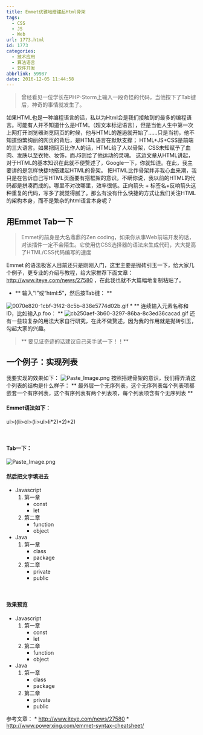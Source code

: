 ```yaml
---
title: Emmet优雅地搭建起Html骨架
tags:
  - CSS
  - JS
  - Web
url: 1773.html
id: 1773
categories:
  - 技术应用
  - 算法语言
  - 软件开发
abbrlink: 59987
date: 2016-12-05 11:44:58
---
```


> 曾经看见一位学长在PHP-Storm上输入一段奇怪的代码，当他按下了Tab键后，神奇的事情就发生了。

如果HTML也是一种编程语言的话，私以为Html会是我们接触到的最多的编程语言。可能有人并不知道什么是HTML（超文本标记语言），但是当他人生中第一次上网打开浏览器浏览网页的时候，他与HTML的邂逅就开始了……只是当初，他不知道纷繁绚丽的网页的背后，是HTML语言在默默支撑； HTML+JS+CSS是前端的三大语言。如果把网页比作人的话，HTML给了人以骨架，CSS未知赋予了血肉、发肤以至衣物、妆饰，而JS则给了他运动的灵魂。 这边文章从HTML讲起，对于HTML的基本知识在此就不便赘述了，Google一下，你就知道。在此，我主要讲的是怎样快捷地搭建起HTML的骨架。 把HTML比作骨架并非我心血来潮，我只是在告诉自己写HTML页面要有搭框架的意识。不瞒你说，我以前的HTML的代码都是拼凑而成的。哪里不对改哪里，效率很低。正向箭头 + 标签名+反响箭头这种重复的代码，写多了就觉得腻了。那么有没有什么快捷的方式让我们关注HTML的架构本身，而不是繁杂的html语言本身呢？

用Emmet Tab一下
------------

> Emmet的前身是大名鼎鼎的Zen coding，如果你从事Web前端开发的话，对该插件一定不会陌生。它使用仿CSS选择器的语法来生成代码，大大提高了HTML/CSS代码编写的速度

Emmet 的语法极客人目前还只是刚刚入门，这里主要是抛砖引玉一下，给大家几个例子，更专业的介绍与教程，给大家推荐下面文章：http://www.iteye.com/news/27580 ，在此我也就不大篇幅地复制粘贴了。

*   \*\* 输入“!”或“html:5”，然后按Tab键： **

![0070e820-1cbf-3f42-8c5b-838e5774d02b.gif](http://baiyuan.wang/wp-content/uploads/2016/12/20161205122410112.jpg) \* \*\* 连续输入元素名称和ID，比如输入p.foo： ** ![cb250aef-3b60-3297-86ba-8c3ed36cacad.gif](http://baiyuan.wang/wp-content/uploads/2016/12/20161205122410219.jpg) 还有一些较复杂的用法大家自行研究，在此不做赘述，因为我的作用就是抛砖引玉，勾起大家的兴趣。

> \*\* 要见证奇迹的话建议自己亲手试一下！！**

一个例子：实现列表
---------

我要实现的效果如下： ![Paste_Image.png](http://baiyuan.wang/wp-content/uploads/2016/12/20161205122410310.jpg) 按照搭建骨架的意识，我们得弄清这个列表的结构是什么样子： \*\* 最外层一个无序列表，这个无序列表每个列表项都嵌套一个有序列表，这个有序列表有两个列表项，每个列表项含有个无序列表 **

#### Emmet语法如下：

ul>((li>ol>(li>ul>li\*2)\*2)*2)

 

#### Tab一下：

![Paste_Image.png](http://baiyuan.wang/wp-content/uploads/2016/12/20161205122410417.jpg)

#### 然后把文字填进去

<ul>  
  <li>Javascript    
    <ol>
            <li>第一章
                <ul>
                    <li>const</li>
                    <li>let</li>
                </ul>
            </li>
            <li>第二章
                <ul>
                    <li>function</li>
                    <li>object</li>
                </ul>
            </li>
        </ol>
    </li>
    <li>Java
        <ol>
            <li>第一章
                <ul>
                    <li>class</li>
                    <li>package</li>
                </ul>
            </li>
            <li>第二章
                <ul>
                    <li>private</li>
                    <li>public</li>
                </ul>
            </li>
        </ol>
    </li>
</ul>

 

#### 效果预览

>

*   Javascript
    1.  第一章
        *   const
        *   let
    2.  第二章
        *   function
        *   object
*   Java
    1.  第一章
        *   class
        *   package
    2.  第二章
        *   private
        *   public

参考文章： \* http://www.iteye.com/news/27580 * http://www.powerxing.com/emmet-syntax-cheatsheet/